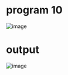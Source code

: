 # program 10
![image](https://github.com/user-attachments/assets/6515cd03-5504-4791-bfdd-ba2c7fcd0098)
# output
![image](https://github.com/user-attachments/assets/858d2d1a-c83e-4305-ac10-ca436d18700a)


